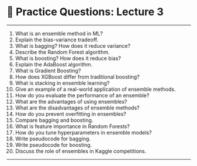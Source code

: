 # 📝 Practice Questions: Lecture 3

---

1. What is an ensemble method in ML?
2. Explain the bias-variance tradeoff.
3. What is bagging? How does it reduce variance?
4. Describe the Random Forest algorithm.
5. What is boosting? How does it reduce bias?
6. Explain the AdaBoost algorithm.
7. What is Gradient Boosting?
8. How does XGBoost differ from traditional boosting?
9. What is stacking in ensemble learning?
10. Give an example of a real-world application of ensemble methods.
11. How do you evaluate the performance of an ensemble?
12. What are the advantages of using ensembles?
13. What are the disadvantages of ensemble methods?
14. How do you prevent overfitting in ensembles?
15. Compare bagging and boosting.
16. What is feature importance in Random Forests?
17. How do you tune hyperparameters in ensemble models?
18. Write pseudocode for bagging.
19. Write pseudocode for boosting.
20. Discuss the role of ensembles in Kaggle competitions.

---
